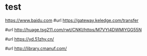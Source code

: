 # test
https://www.baidu.com
#url
https://gateway.keledge.com/transfer

#url
http://huage.tsg211.com/rwt/CNKI/https/M7VYI4DWMIYGG55N

#url 
https://yd.51zhy.cn/ 

#url
http://library.cmanuf.com/
